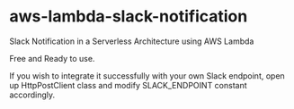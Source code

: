 # aws-lambda-slack-notification

Slack Notification in a Serverless Architecture using AWS Lambda

Free and Ready to use.

If you wish to integrate it successfully with your own Slack endpoint, open up HttpPostClient class and modify SLACK_ENDPOINT constant accordingly.
